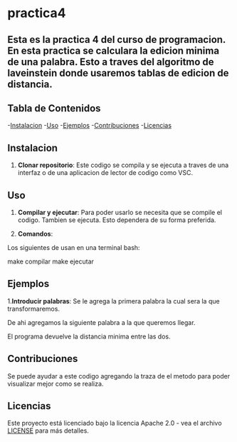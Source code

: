 # practica4
## Esta es la practica 4 del curso de programacion. En esta practica se calculara la edicion minima de una palabra. Esto a traves del algoritmo de laveinstein donde usaremos tablas de edicion de distancia.

## Tabla de Contenidos

-[Instalacion](#instalacion)
-[Uso](#uso)
-[Ejemplos](#ejemplos)
-[Contribuciones](#contribuciones)
-[Licencias](#licencias)

## Instalacion
1. **Clonar repositorio**: 
Este codigo se compila y se ejecuta a traves de una interfaz o de una aplicacion de lector de codigo como VSC.

## Uso
1. **Compilar y ejecutar**:
Para poder usarlo se necesita que se compile el codigo. Tambien se ejecuta. Esto dependera de su forma preferida.

2. **Comandos**:

Los siguientes de usan en una terminal bash:

make compilar
make ejecutar

## Ejemplos

1.**Introducir palabras**: 
Se le agrega la primera palabra la cual sera la que transformaremos.

De ahi agregamos la siguiente palabra a la que queremos llegar.

El programa devuelve la distancia minima entre las dos.

## Contribuciones

Se puede ayudar a este codigo agregando la traza de el metodo para poder visualizar mejor como se realiza.


## Licencias

Este proyecto está licenciado bajo la licencia Apache 2.0 - vea el archivo [LICENSE](LICENSE) para más detalles.

